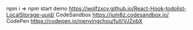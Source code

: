 npm i => npm start
demo  https://wolfzxcv.github.io/React-Hook-todolist-LocalStorage-uuid/
CodeSandbox https://jum8z.codesandbox.io/   
CodePen https://codepen.io/nienyingchou/full/VJZobX
